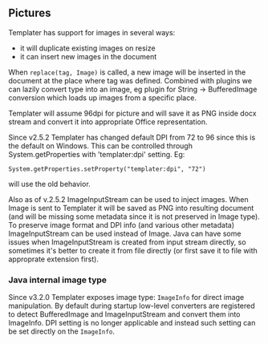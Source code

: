 ## Pictures

Templater has support for images in several ways:

 * it will duplicate existing images on resize
 * it can insert new images in the document

When `replace(tag, Image)` is called, a new image will be inserted in the document at the place where tag was defined.
Combined with plugins we can lazily convert type into an image, eg plugin for String -> BufferedImage conversion which loads up images from a specific place.

Templater will assume 96dpi for picture and will save it as PNG inside docx stream and convert it into appropriate Office representation.

Since v2.5.2 Templater has changed default DPI from 72 to 96 since this is the default on Windows.
This can be controlled through System.getProperties with 'templater:dpi' setting. Eg:

    System.getProperties.setProperty("templater:dpi", "72")

will use the old behavior.

Also as of v.2.5.2 ImageInputStream can be used to inject images.
When Image is sent to Templater it will be saved as PNG into resulting document (and will be missing some metadata since it is not preserved in Image type).
To preserve image format and DPI info (and various other metadata) ImageInputStream can be used instead of Image.
Java can have some issues when ImageInputStream is created from input stream directly, so sometimes it's better to create it from file directly (or first save it to file with approprate extension first).

### Java internal image type

Since v3.2.0 Templater exposes image type: `ImageInfo` for direct image manipulation.
By default during startup low-level converters are registered to detect BufferedImage and ImageInputStream and convert them into ImageInfo.
DPI setting is no longer applicable and instead such setting can be set directly on the `ImageInfo`.